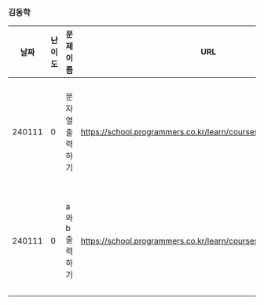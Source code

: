 ### 김동학
|날짜|난이도|문제 이름|URL|비고|
|----|----|----|----|----|
|240111|0|문자열출력하기|https://school.programmers.co.kr/learn/courses/30/lessons/181952|자바스크립트입출력|
|240111|0|a와b출력하기|https://school.programmers.co.kr/learn/courses/30/lessons/181951|자바스크립트입출력|

